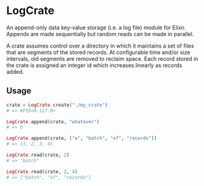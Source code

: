 # LogCrate

An append-only data key-value storage (i.e. a log file) module for Elixir. Appends are made sequentially but random reads can be made in parallel.

A crate assumes control over a directory in which it maintains a set of files that are segments of the stored records. At configurable time and/or size intervals, old segments are removed to reclaim space. Each record stored in the crate is assigned an integer id which increases linearly as records added.

## Usage

```elixir
crate = LogCrate.create("./my_crate")
# => #PID<0.117.0>

LogCrate.append(crate, "whatever")
# => 0

LogCrate.append(crate, ["a", "batch", "of", "records"])
# => [1, 2, 3, 4]

LogCrate.read(crate, 2)
# => "batch"

LogCrate.read(crate, 2, 4)
# => ["batch", "of", "records"]
```
